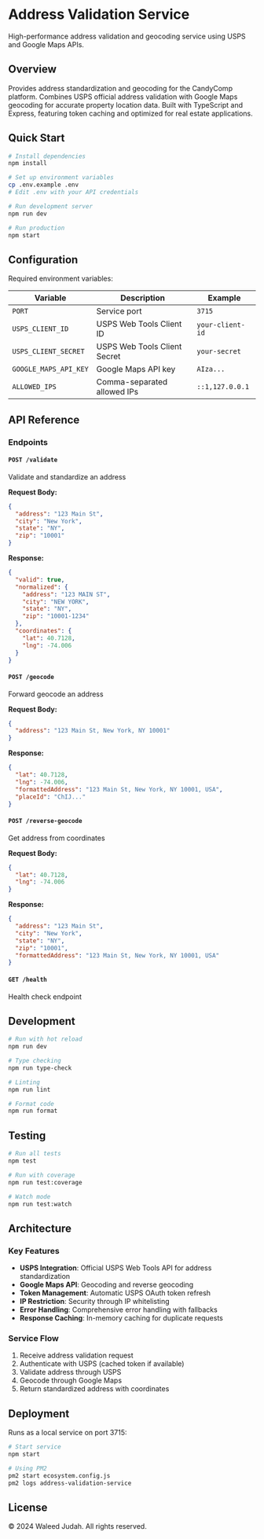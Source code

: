 # Address Validation Service

High-performance address validation and geocoding service using USPS and Google Maps APIs.

## Overview

Provides address standardization and geocoding for the CandyComp platform. Combines USPS official address validation with Google Maps geocoding for accurate property location data. Built with TypeScript and Express, featuring token caching and optimized for real estate applications.

## Quick Start

```bash
# Install dependencies
npm install

# Set up environment variables
cp .env.example .env
# Edit .env with your API credentials

# Run development server
npm run dev

# Run production
npm start
```

## Configuration

Required environment variables:

| Variable              | Description                  | Example          |
| --------------------- | ---------------------------- | ---------------- |
| `PORT`                | Service port                 | `3715`           |
| `USPS_CLIENT_ID`      | USPS Web Tools Client ID     | `your-client-id` |
| `USPS_CLIENT_SECRET`  | USPS Web Tools Client Secret | `your-secret`    |
| `GOOGLE_MAPS_API_KEY` | Google Maps API key          | `AIza...`        |
| `ALLOWED_IPS`         | Comma-separated allowed IPs  | `::1,127.0.0.1`  |

## API Reference

### Endpoints

#### `POST /validate`

Validate and standardize an address

**Request Body:**

```json
{
  "address": "123 Main St",
  "city": "New York",
  "state": "NY",
  "zip": "10001"
}
```

**Response:**

```json
{
  "valid": true,
  "normalized": {
    "address": "123 MAIN ST",
    "city": "NEW YORK",
    "state": "NY",
    "zip": "10001-1234"
  },
  "coordinates": {
    "lat": 40.7128,
    "lng": -74.006
  }
}
```

#### `POST /geocode`

Forward geocode an address

**Request Body:**

```json
{
  "address": "123 Main St, New York, NY 10001"
}
```

**Response:**

```json
{
  "lat": 40.7128,
  "lng": -74.006,
  "formattedAddress": "123 Main St, New York, NY 10001, USA",
  "placeId": "ChIJ..."
}
```

#### `POST /reverse-geocode`

Get address from coordinates

**Request Body:**

```json
{
  "lat": 40.7128,
  "lng": -74.006
}
```

**Response:**

```json
{
  "address": "123 Main St",
  "city": "New York",
  "state": "NY",
  "zip": "10001",
  "formattedAddress": "123 Main St, New York, NY 10001, USA"
}
```

#### `GET /health`

Health check endpoint

## Development

```bash
# Run with hot reload
npm run dev

# Type checking
npm run type-check

# Linting
npm run lint

# Format code
npm run format
```

## Testing

```bash
# Run all tests
npm test

# Run with coverage
npm run test:coverage

# Watch mode
npm run test:watch
```

## Architecture

### Key Features

- **USPS Integration**: Official USPS Web Tools API for address standardization
- **Google Maps API**: Geocoding and reverse geocoding
- **Token Management**: Automatic USPS OAuth token refresh
- **IP Restriction**: Security through IP whitelisting
- **Error Handling**: Comprehensive error handling with fallbacks
- **Response Caching**: In-memory caching for duplicate requests

### Service Flow

1. Receive address validation request
2. Authenticate with USPS (cached token if available)
3. Validate address through USPS
4. Geocode through Google Maps
5. Return standardized address with coordinates

## Deployment

Runs as a local service on port 3715:

```bash
# Start service
npm start

# Using PM2
pm2 start ecosystem.config.js
pm2 logs address-validation-service
```

## License

© 2024 Waleed Judah. All rights reserved.
